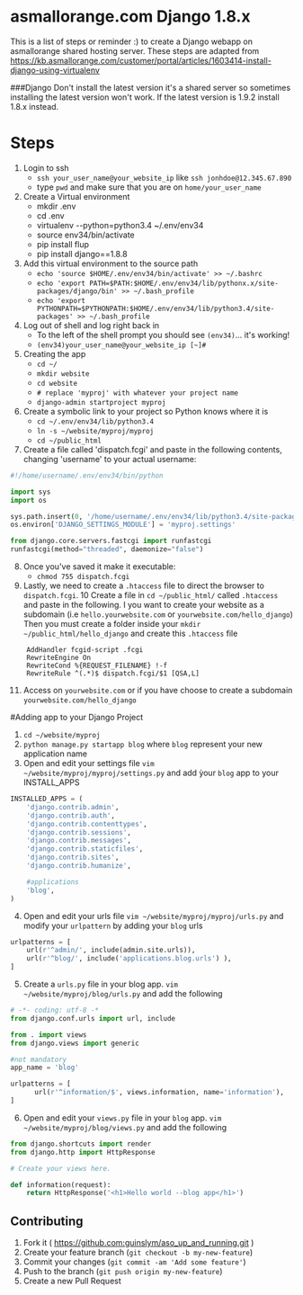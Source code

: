 # asmallorange.com Django 1.8.x
This is a list of steps or reminder :) to create a Django webapp on asmallorange shared hosting server. These steps are adapted from https://kb.asmallorange.com/customer/portal/articles/1603414-install-django-using-virtualenv

###Django
Don't install the latest version it's a shared server so sometimes installing the latest version won't work. If the latest version is 1.9.2 install 1.8.x instead.

# Steps

1.	Login to ssh
	*	`ssh your_user_name@your_website_ip` like `ssh jonhdoe@12.345.67.890`
	* type `pwd` and make sure that you are on `home/your_user_name`
2.  Create a Virtual environment
	* mkdir .env
	* cd .env
	* virtualenv --python=python3.4 ~/.env/env34
	* source env34/bin/activate
	* pip install flup
	* pip install django==1.8.8
3.  Add this virtual environment to the source path
	* `echo 'source $HOME/.env/env34/bin/activate' >> ~/.bashrc`
	* `echo 'export PATH=$PATH:$HOME/.env/env34/lib/pythonx.x/site-packages/django/bin' >> ~/.bash_profile`
	* `echo 'export PYTHONPATH=$PYTHONPATH:$HOME/.env/env34/lib/python3.4/site-packages' >> ~/.bash_profile`
4. Log out of shell and log right back in
	* To the left of the shell prompt you should see `(env34)`... it's working! 
	* `(env34)your_user_name@your_website_ip [~]#`
5. Creating the app
	* `cd ~/`
	*	`mkdir website`
	*	`cd website`
	*	`# replace 'myproj' with whatever your project name`
	*	`django-admin startproject myproj `
6. Create a symbolic link to your project so Python knows where it is
	*	`cd ~/.env/env34/lib/python3.4`
	*	`ln -s ~/website/myproj/myproj`
	* `cd ~/public_html`
7. Create a file called 'dispatch.fcgi' and paste in the following contents, changing 'username' to your actual username:
 ```python
 #!/home/username/.env/env34/bin/python

import sys
import os

sys.path.insert(0, '/home/username/.env/env34/lib/python3.4/site-packages')
os.environ['DJANGO_SETTINGS_MODULE'] = 'myproj.settings'

from django.core.servers.fastcgi import runfastcgi
runfastcgi(method="threaded", daemonize="false")
```
8. Once you've saved it make it executable:
	* `chmod 755 dispatch.fcgi`
9. Lastly, we need to create a `.htaccess` file to direct the browser to `dispatch.fcgi`.
10 	Create a file in `cd ~/public_html/` called `.htaccess` and paste in the following. I you want to create your website as a subdomain (i.e `hello.yourwebsite.com` or `yourwebsite.com/hello_django`) Then you must create a folder inside your `mkdir ~/public_html/hello_django` and create this `.htaccess`  file
```
	AddHandler fcgid-script .fcgi
	RewriteEngine On
	RewriteCond %{REQUEST_FILENAME} !-f
	RewriteRule ^(.*)$ dispatch.fcgi/$1 [QSA,L]
```
11. Access on `yourwebsite.com` or if you have choose to create a subdomain  `yourwebsite.com/hello_django`

#Adding app to your Django Project

1. `cd ~/website/myproj`
2. `python manage.py startapp blog` where `blog` represent your new application name
3. Open and edit your settings file `vim ~/website/myproj/myproj/settings.py` and add ỳour `blog` app to your INSTALL_APPS
```python
INSTALLED_APPS = (
    'django.contrib.admin',
    'django.contrib.auth',
    'django.contrib.contenttypes',
    'django.contrib.sessions',
    'django.contrib.messages',
    'django.contrib.staticfiles',
    'django.contrib.sites',
    'django.contrib.humanize',

    #applications
    'blog',
)
```
4. Open and edit your urls file  `vim ~/website/myproj/myproj/urls.py` and modify your `urlpattern` by adding your `blog` urls
```python
urlpatterns = [
    url(r'^admin/', include(admin.site.urls)),
    url(r'^blog/', include('applications.blog.urls') ),
]

```
5. Create a `urls.py` file in your blog app. `vim ~/website/myproj/blog/urls.py` and add the following
```python
# -*- coding: utf-8 -*
from django.conf.urls import url, include

from . import views
from django.views import generic

#not mandatory
app_name = 'blog'

urlpatterns = [
      url(r'^information/$', views.information, name='information'),
]

```
6. Open and edit your `views.py` file in your `blog` app. `vim ~/website/myproj/blog/views.py` and add the following
```python
from django.shortcuts import render
from django.http import HttpResponse

# Create your views here.

def information(request):
    return HttpResponse('<h1>Hello world --blog app</h1>')

```


## Contributing

1. Fork it ( https://github.com:guinslym/aso_up_and_running.git )
2. Create your feature branch (`git checkout -b my-new-feature`)
3. Commit your changes (`git commit -am 'Add some feature'`)
4. Push to the branch (`git push origin my-new-feature`)
5. Create a new Pull Request


